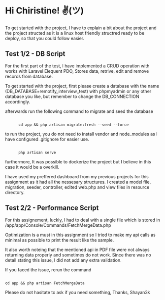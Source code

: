 # Hi Chiristine! ✌(ツ)

To get started with the project, I have to explain a bit about the project and the project structed as it is a linux host friendly structred ready to be deploy, so that you could follow easier.

## Test 1/2 - DB Script

For the first part of the test, I have implemented a CRUD operation with works with Laravel Elequent PDO, Stores data, retrive, edit and remove records from database.

To get started with the project, first please create a database with the name (DB_DATABASE=remotify_interview_test) with phpmyadmin or any other database you like, but remember to change the DB_CONNECTION accordingly.

afterwards run the following command to migrate and seed the database

<code>
      cd app && php artisan migrate:fresh --seed --force
</code>

to run the project, you do not need to install vendor and node_modules as I have configured .gitignore for easier use.

<code>
      php artisan serve
</code>

furthermore, It was possible to dockerize the project but I believe in this case it would be a overkill.

I have used my preffered dashboard from my previous projects for this assignment as it had all the nessesary structures. I created a model file, migration, seeder, controller, edited web.php and view files in resource directory.

## Test 2/2 - Performance Script

For this assignement, luckly, I had to deal with a single file which is stored in /app/app/Console/Commands/FetchMergeData.php

Optimization is a must in this assignment so I tried to make my api calls as minimal as possible to print the result like the sample.

It also worth noteing that the mentioned api in PDF file were not always returning data properly and sometimes do not work. Since there was no detail stating this issue, I did not add any extra validation.

If you faced the issue, rerun the command

<code>
cd app && php artisan FetchMergeData
</code>

Please do not hasitate to ask if you need something,
Thanks,
Shayan3k
